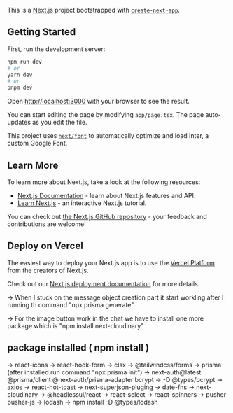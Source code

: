 This is a [Next.js](https://nextjs.org/) project bootstrapped with [`create-next-app`](https://github.com/vercel/next.js/tree/canary/packages/create-next-app).

## Getting Started

First, run the development server:

```bash
npm run dev
# or
yarn dev
# or
pnpm dev
```

Open [http://localhost:3000](http://localhost:3000) with your browser to see the result.

You can start editing the page by modifying `app/page.tsx`. The page auto-updates as you edit the file.

This project uses [`next/font`](https://nextjs.org/docs/basic-features/font-optimization) to automatically optimize and load Inter, a custom Google Font.

## Learn More

To learn more about Next.js, take a look at the following resources:

- [Next.js Documentation](https://nextjs.org/docs) - learn about Next.js features and API.
- [Learn Next.js](https://nextjs.org/learn) - an interactive Next.js tutorial.

You can check out [the Next.js GitHub repository](https://github.com/vercel/next.js/) - your feedback and contributions are welcome!

## Deploy on Vercel

The easiest way to deploy your Next.js app is to use the [Vercel Platform](https://vercel.com/new?utm_medium=default-template&filter=next.js&utm_source=create-next-app&utm_campaign=create-next-app-readme) from the creators of Next.js.

Check out our [Next.js deployment documentation](https://nextjs.org/docs/deployment) for more details.

-> When I stuck on the message object creation part it start workling after I running th command "npx prisma generate". 

-> For the image button work in the chat we have to install one more package which is "npm install next-cloudinary"

## package installed ( npm install ) 
-> react-icons 
-> react-hook-form
-> clsx
-> @tailwindcss/forms
-> prisma (after installed run command "npx prisma init")
-> next-auth@latest @prisma/client @next-auth/prisma-adapter bcrypt
-> -D @types/bcrypt
-> axios
-> react-hot-toast
-> next-superjson-pluging
-> date-fns
-> next-cloudinary
-> @headlessui/react
-> react-select
-> react-spinners
-> pusher pusher-js
-> lodash
-> npm install -D @types/lodash

